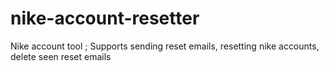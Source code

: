 # nike-account-resetter
Nike account tool ; Supports sending reset emails, resetting nike accounts, delete seen reset emails
